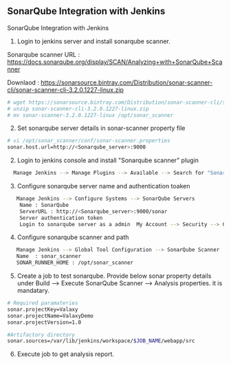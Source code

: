 
## SonarQube Integration with Jenkins


SonarQube Integration with Jenkins

1. Login to jenkins server and install sonarqube scanner. 

Sonarqube scanner URL : https://docs.sonarqube.org/display/SCAN/Analyzing+with+SonarQube+Scanner

Downlaod : https://sonarsource.bintray.com/Distribution/sonar-scanner-cli/sonar-scanner-cli-3.2.0.1227-linux.zip
```sh 
# wget https://sonarsource.bintray.com/Distribution/sonar-scanner-cli/sonar-scanner-cli-3.2.0.1227-linux.zip
# unzip sonar-scanner-cli-3.2.0.1227-linux.zip
# mv sonar-scanner-3.2.0.1227-linux /opt/sonar_scanner 
```

2. Set sonarqube server details in sonar-scanner property file 
```sh 
# vi /opt/sonar_scanner/conf/sonar-scanner.properties
sonar.host.url=http://<Sonarqube_server>:9000
```

2. Login to jenkins console and install "Sonarqube scanner" plugin

```sh 
  Manage Jenkins --> Manage Plugins --> Available --> Search for "Sonarqube scanner" --> Install with restart 
 ```
 
3. Configure sonarqube server name and authentication toaken 
```sh
   Manage Jenkins --> Configure Systems --> SonarQube Servers
    Name : SonarQube
	ServerURL : http://<Sonarqube_server>:9000/sonar
	Server authentication token  
	Login to sonarqube server as a admin  My Account --> Security --> Generate Token
```

4. Configure sonarqube scanner and path
```sh
   Manage Jenkins --> Global Tool Configuration --> SonarQube Scanner 
   Name  : sonar_scanner
   SONAR_RUNNER_HOME : /opt/sonar_scanner
```

5. Create a job to test sonarqube. 
Provide below sonar property details under Build --> Execute SonarQube Scanner --> Analysis properties. it is mandatary.  

```sh
# Required paramateries 
sonar.projectKey=Valaxy
sonar.projectName=ValaxyDemo
sonar.projectVersion=1.0

#Artifactory directory
sonar.sources=/var/lib/jenkins/workspace/$JOB_NAME/webapp/src
```
6. Execute job to get analysis report. 

